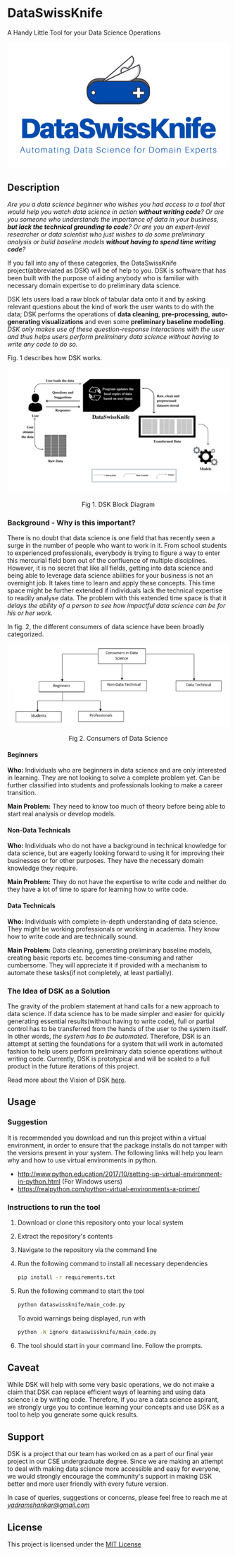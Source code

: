 # DataSwissKnife

A Handy Little Tool for your Data Science Operations

<p align="center"> 
   <img src="img/dsk_logo.png">
</p>

## Description
*Are you a data science beginner who wishes you had access to a tool that would help you watch data science in action **without writing code**? Or are you someone who understands the importance of data in your business, **but lack the technical grounding to code**? Or are you an expert-level researcher or data scientist who just wishes to do some preliminary analysis or build baseline models **without having to spend time writing code**?* 

If you fall into any of these categories, the DataSwissKnife project(abbreviated as DSK) will be of help to you. DSK is software that has been built with the purpose of aiding anybody who is familiar with necessary domain expertise to do preliminary data science.  

DSK lets users load a raw block of tabular data onto it and by asking relevant questions about the kind of work the user wants to do with the data; DSK performs the operations of **data cleaning**, **pre-processing**, **auto-generating visualizations** and even some **preliminary baseline modelling**. *DSK only makes use of these question-response interactions with the user and thus helps users perform preliminary data science without having to write any code to do so.*

Fig. 1 describes how DSK works. 

<p align="center"> 
   <img src="img/dsk_block_diagram.png">
</p>

<p align="center"> 
    Fig 1. DSK Block Diagram
</p>

### Background - Why is this important?

There is no doubt that data science is one field that has recently seen a surge in the number of people who want to work in it. From school students to experienced professionals, everybody is trying to figure a way to enter this mercurial field born out of the confluence of multiple disciplines. However, it is no secret that like all fields, getting into data science and being able to leverage data science abilities for your business is not an overnight job. It takes time to learn and apply these concepts. This time space might be further extended if individuals lack the technical expertise to readily analyse data. The problem with this extended time space is that it *delays the ability of a person to see how impactful data science can be for his or her work.* 

In fig. 2, the different consumers of data science have been broadly categorized. 

<p align="center"> 
   <img src="img/data_science_consumers.JPG">
</p>

<p align="center"> 
    Fig 2. Consumers of Data Science
</p>

#### Beginners

**Who:** Individuals who are beginners in data science and are only interested in learning. They are not looking to solve a complete problem yet. Can be further classified into students and professionals looking to make a career transition.

**Main Problem:** They need to know too much of theory before being able to start real analysis or develop models.

#### Non-Data Technicals
**Who:** Individuals who do not have a background in technical knowledge for data science, but are eagerly looking forward to using it for improving their businesses or for other purposes. They have the necessary domain knowledge they require.

**Main Problem:** They do not have the expertise to write code and neither do they have a lot of time to spare for learning how to write code.

#### Data Technicals

**Who:** Individuals with complete in-depth understanding of data science. They might be working professionals or working in academia. They know how to write code and are technically sound.

**Main Problem:** Data cleaning, generating preliminary baseline models, creating basic reports etc. becomes time-consuming and rather cumbersome. They will appreciate it if provided with a mechanism to automate these tasks(if not completely, at least partially).

### The Idea of DSK as a Solution

The gravity of the problem statement at hand calls for a new approach to data science. If data science has to be made simpler and easier for quickly generating essential results(without having to write code), full or partial control has to be transferred from the hands of the user to the system itself. In other words, *the system has to be automated.* Therefore, DSK is an attempt at setting the foundations for a system that will work in automated fashion to help users perform preliminary data science operations without writing code. Currently, DSK is prototypical and will be scaled to a full product in the future iterations of this project.  

Read more about the Vision of DSK [here](https://github.com/ry05/dataswissknife/blob/master/VISION.md).

## Usage 

### Suggestion
It is recommended you download and run this project within a virtual environment, in order to ensure that the package installs do not tamper with the versions present in your system. The following links will help you learn why and how to use virtual environments in python.  
* http://www.python.education/2017/10/setting-up-virtual-environment-in-python.html (For Windows users)
* https://realpython.com/python-virtual-environments-a-primer/

### Instructions to run the tool

1. Download or clone this repository onto your local system

2. Extract the repository's contents

3. Navigate to the repository via the command line

4. Run the following command to install all necessary dependencies

   ```bash
   pip install -r requirements.txt
   ```

5. Run the following command to start the tool 

   ```bash
   python dataswissknife/main_code.py
   ```

   To avoid warnings being displayed, run with

   ```bash
   python -W ignore dataswissknife/main_code.py
   ```

6. The tool should start in your command line. Follow the prompts.

## Caveat 

While DSK will help with some very basic operations, we do not make a claim that DSK can replace efficient ways of learning and using data science i.e by writing code. Therefore, if you are a data science aspirant, we strongly urge you to continue learning your concepts and use DSK as a tool to help you generate some quick results.

## Support
DSK is a project that our team has worked on as a part of our final year project in our CSE undergraduate degree. Since we are making an attempt to deal with making data science more accessible and easy for everyone, we would strongly encourage the community's support in making DSK better and more user friendly with every future version.

In case of queries, suggestions or concerns, please feel free to reach me at *yadramshankar@gmail.com*

## License
This project is licensed under the [MIT License](https://opensource.org/licenses/MIT) 
